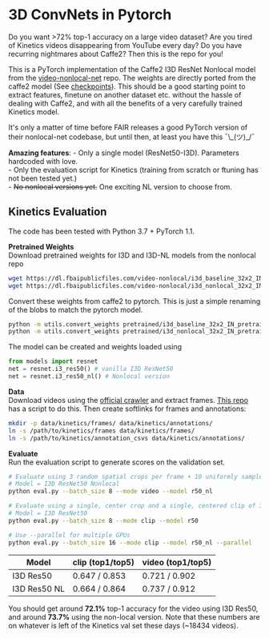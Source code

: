 # 3D ConvNets in Pytorch

Do you want >72% top-1 accuracy on a large video dataset? Are you tired of Kinetics videos disappearing from YouTube every day? Do you have recurring nightmares about Caffe2? Then this is the repo for you!

This is a PyTorch implementation of the Caffe2 I3D ResNet Nonlocal model from the [video-nonlocal-net](https://github.com/facebookresearch/video-nonlocal-net) repo. The weights are directly ported from the caffe2 model (See [checkpoints](https://github.com/facebookresearch/video-nonlocal-net#main-results)). This should be a good starting point to extract features, finetune on another dataset etc. without the hassle of dealing with Caffe2, and with all the benefits of a very carefully trained Kinetics model. 

It's only a matter of time before FAIR releases a good PyTorch version of their nonlocal-net codebase, but until then, at least you have this ¯\\\_(ツ)\_/¯

**Amazing features**:
&#8291;- Only a single model (ResNet50-I3D). Parameters hardcoded with love.  
&#8291;- Only the evaluation script for Kinetics (training from scratch or ftuning has not been tested yet.)  
&#8291;- ~~No nonlocal versions yet.~~ One exciting NL version to choose from.


## Kinetics Evaluation

The code has been tested with Python 3.7 + PyTorch 1.1.

**Pretrained Weights**  
Download pretrained weights for I3D and I3D-NL models from the nonlocal repo
```bash
wget https://dl.fbaipublicfiles.com/video-nonlocal/i3d_baseline_32x2_IN_pretrain_400k.pkl -P pretrained/
wget https://dl.fbaipublicfiles.com/video-nonlocal/i3d_nonlocal_32x2_IN_pretrain_400k.pkl -P pretrained/
```
Convert these weights from caffe2 to pytorch. This is just a simple renaming of the blobs to match the pytorch model.
```bash
python -m utils.convert_weights pretrained/i3d_baseline_32x2_IN_pretrain_400k.pkl pretrained/i3d_r50_kinetics.pth
python -m utils.convert_weights pretrained/i3d_nonlocal_32x2_IN_pretrain_400k.pkl pretrained/i3d_r50_nl_kinetics.pth
```

The model can be created and weights loaded using
```python
from models import resnet
net = resnet.i3_res50() # vanilla I3D ResNet50
net = resnet.i3_res50_nl() # Nonlocal version
```

**Data**   
Download videos using the [official crawler](https://github.com/activitynet/ActivityNet/tree/master/Crawler/Kinetics) and extract frames. [This repo](https://github.com/kenshohara/3D-ResNets-PyTorch/#kinetics) has a script to do this. Then create softlinks for frames and annotations:
```bash
mkdir -p data/kinetics/frames/ data/kinetics/annotations/
ln -s /path/to/kinetics/frames data/kinetics/frames/
ln -s /path/to/kinetics/annotation_csvs data/kinetics/annotations/
```

**Evaluate**  
Run the evaluation script to generate scores on the validation set. 
```bash
# Evaluate using 3 random spatial crops per frame + 10 uniformly sampled clips per video
# Model = I3D ResNet50 Nonlocal
python eval.py --batch_size 8 --mode video --model r50_nl

# Evaluate using a single, center crop and a single, centered clip of 32 frames 
# Model = I3D ResNet50
python eval.py --batch_size 8 --mode clip --model r50

# Use --parallel for multiple GPUs
python eval.py --batch_size 16 --mode clip --model r50_nl --parallel

```

| Model        | clip (top1/top5)  | video (top1/top5) |
|--------------|-------------------|-------------------|
| I3D Res50    | 0.647 / 0.853     | 0.721 / 0.902     |    
| I3D Res50 NL | 0.664 / 0.864     | 0.737 / 0.912     |


You should get around **72.1%** top-1 accuracy for the video using I3D Res50, and around **73.7%** using the non-local version. Note that these numbers are on whatever is left of the Kinetics val set these days (~18434 videos).